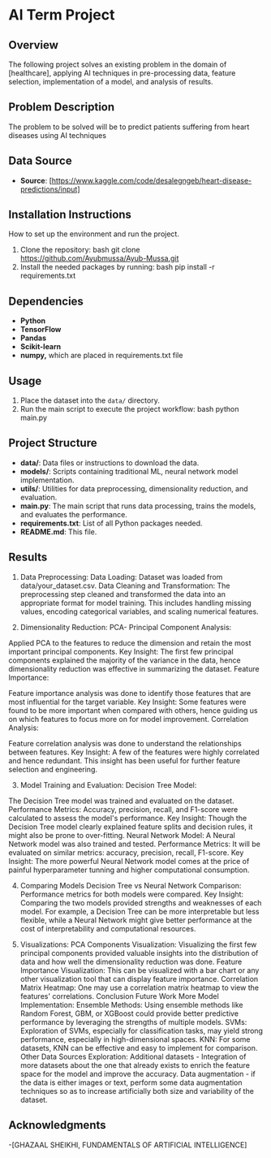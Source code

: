 # AI Term Project

## Overview
The following project solves an existing problem in the domain of [healthcare], applying AI techniques in pre-processing data, feature selection, implementation of a model, and analysis of results.

## Problem Description
The problem to be solved will be to predict patients suffering from heart diseases using AI techniques

## Data Source
- **Source**: [https://www.kaggle.com/code/desalegngeb/heart-disease-predictions/input]

## Installation Instructions
How to set up the environment and run the project.

1. Clone the repository:
      bash
   git clone https://github.com/Ayubmussa/Ayub-Mussa.git
2. Install the needed packages by running:
      bash
   pip install -r requirements.txt

## Dependencies
- **Python**
- **TensorFlow**
- **Pandas**
- **Scikit-learn**
- **numpy,**
which are placed in requirements.txt file

## Usage
1. Place the dataset into the `data/` directory.
2. Run the main script to execute the project workflow:
      bash
   python main.py
   

## Project Structure
- **data/**: Data files or instructions to download the data.
- **models/**: Scripts containing traditional ML, neural network model implementation.
- **utils/**: Utilities for data preprocessing, dimensionality reduction, and evaluation.
- **main.py**: The main script that runs data processing, trains the models, and evaluates the performance.
- **requirements.txt**: List of all Python packages needed.
- **README.md**: This file.

## Results
1. Data Preprocessing:
Data Loading: Dataset was loaded from data/your_dataset.csv.
Data Cleaning and Transformation: The preprocessing step cleaned and transformed the data into an appropriate format for model training. This includes handling missing values, encoding categorical variables, and scaling numerical features.

2. Dimensionality Reduction:
PCA- Principal Component Analysis:

Applied PCA to the features to reduce the dimension and retain the most important principal components.
Key Insight: The first few principal components explained the majority of the variance in the data, hence dimensionality reduction was effective in summarizing the dataset.
Feature Importance:

Feature importance analysis was done to identify those features that are most influential for the target variable.
Key Insight: Some features were found to be more important when compared with others, hence guiding us on which features to focus more on for model improvement.
Correlation Analysis:

Feature correlation analysis was done to understand the relationships between features.
Key Insight: A few of the features were highly correlated and hence redundant. This insight has been useful for further feature selection and engineering.

3. Model Training and Evaluation:
Decision Tree Model:

The Decision Tree model was trained and evaluated on the dataset.
Performance Metrics: Accuracy, precision, recall, and F1-score were calculated to assess the model's performance.
Key Insight: Though the Decision Tree model clearly explained feature splits and decision rules, it might also be prone to over-fitting. Neural Network Model: A Neural Network model was also trained and tested. Performance Metrics: It will be evaluated on similar metrics: accuracy, precision, recall, F1-score. Key Insight: The more powerful Neural Network model comes at the price of painful hyperparameter tunning and higher computational consumption. 

4. Comparing Models
Decision Tree vs Neural Network Comparison:
Performance metrics for both models were compared.
Key Insight: Comparing the two models provided strengths and weaknesses of each model. For example, a Decision Tree can be more interpretable but less flexible, while a Neural Network might give better performance at the cost of interpretability and computational resources.

5. Visualizations:
PCA Components Visualization:
Visualizing the first few principal components provided valuable insights into the distribution of data and how well the dimensionality reduction was done.
Feature Importance Visualization:
This can be visualized with a bar chart or any other visualization tool that can display feature importance.
Correlation Matrix Heatmap:
One may use a correlation matrix heatmap to view the features' correlations.
Conclusion
Future Work
More Model Implementation:
Ensemble Methods: Using ensemble methods like Random Forest, GBM, or XGBoost could provide better predictive performance by leveraging the strengths of multiple models.
SVMs: Exploration of SVMs, especially for classification tasks, may yield strong performance, especially in high-dimensional spaces.
KNN: For some datasets, KNN can be effective and easy to implement for comparison.
 Other Data Sources Exploration:
Additional datasets - Integration of more datasets about the one that already exists to enrich the feature space for the model and improve the accuracy.
Data augmentation - if the data is either images or text, perform some data augmentation techniques so as to increase artificially both size and variability of the dataset.

## Acknowledgments
-[GHAZAAL SHEIKHI, FUNDAMENTALS OF ARTIFICIAL INTELLIGENCE]
